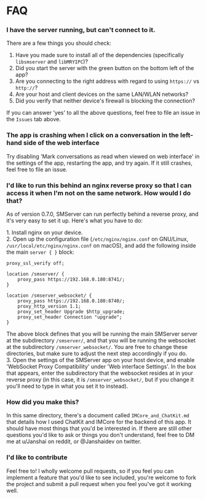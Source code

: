 # FAQ

### I have the server running, but can't connect to it.
There are a few things you should check:
1. Have you made sure to install all of the dependencies (specifically `libsmserver` and `libMRYIPC`)?
1. Did you start the server with the green button on the bottom left of the app?
1. Are you connecting to the right address with regard to using `https://` vs `http://`?
1. Are your host and client devices on the same LAN/WLAN networks?
1. Did you verify that neither device's firewall is blocking the connection?

If you can answer 'yes' to all the above questions, feel free to file an issue in the `Issues` tab above.

### The app is crashing when I click on a conversation in the left-hand side of the web interface

Try disabling 'Mark conversations as read when viewed on web interface' in the settings of the app, restarting the app, and try again. If it still crashes, feel free to file an issue.

### I'd like to run this behind an nginx reverse proxy so that I can access it when I'm not on the same network. How would I do that?

As of version 0.7.0, SMServer can run perfectly behind a reverse proxy, and it's very easy to set it up. Here's what you have to do:

1\. Install nginx on your device.  \
2\. Open up the configuration file (`/etc/nginx/nginx.conf` on GNU/Linux, `/usr/local/etc/nginx/nginx.conf` on macOS), and add the following inside the main `server { }` block:
```
proxy_ssl_verify off;

location /smserver/ {
    proxy_pass https://192.168.0.180:8741/;
}

location /smserver_websocket/ {
    proxy_pass https://192.168.0.180:8740/;
    proxy_http_version 1.1;
    proxy_set_header Upgrade $http_upgrade;
    proxy_set_header Connection "upgrade";
}
```

The above block defines that you will be running the main SMServer server at the subdirectory `/smserver/`, and that you will be running the websocket at the subdirectory `/smserver_websocket/`. You are free to change these directories, but make sure to adjust the next step accordingly if you do. \
3\. Open the settings of the SMServer app on your host device, and enable 'WebSocket Proxy Compatibility' under 'Web interface Settings'. In the box that appears, enter the subdirectory that the websocket resides at in your reverse proxy (in this case, it is `/smserver_websocket/`, but if you change it you'll need to type in what you set it to instead).

### How did you make this?

In this same directory, there's a document called `IMCore_and_ChatKit.md` that details how I used ChatKit and IMCore for the backend of this app. It should have most things that you'd be interested in. If there are still other questions you'd like to ask or things you don't understand, feel free to DM me at u/Janshai on reddit, or @Janshaidev on twitter.

### I'd like to contribute

Feel free to! I wholly welcome pull requests, so if you feel you can implement a feature that you'd like to see included, you're welcome to fork the project and submit a pull request when you feel you've got it working well.
